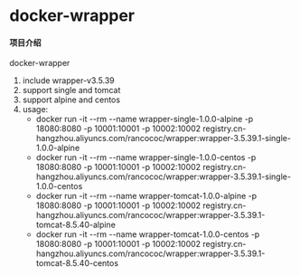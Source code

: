 # docker-wrapper

#### 项目介绍
docker-wrapper

1. include wrapper-v3.5.39
2. support single and tomcat
3. support alpine and centos
4. usage: 
   - docker run -it --rm --name wrapper-single-1.0.0-alpine -p 18080:8080 -p 10001:10001 -p 10002:10002 registry.cn-hangzhou.aliyuncs.com/rancococ/wrapper:wrapper-3.5.39.1-single-1.0.0-alpine
   - docker run -it --rm --name wrapper-single-1.0.0-centos -p 18080:8080 -p 10001:10001 -p 10002:10002 registry.cn-hangzhou.aliyuncs.com/rancococ/wrapper:wrapper-3.5.39.1-single-1.0.0-centos
   - docker run -it --rm --name wrapper-tomcat-1.0.0-alpine -p 18080:8080 -p 10001:10001 -p 10002:10002 registry.cn-hangzhou.aliyuncs.com/rancococ/wrapper:wrapper-3.5.39.1-tomcat-8.5.40-alpine
   - docker run -it --rm --name wrapper-tomcat-1.0.0-centos -p 18080:8080 -p 10001:10001 -p 10002:10002 registry.cn-hangzhou.aliyuncs.com/rancococ/wrapper:wrapper-3.5.39.1-tomcat-8.5.40-centos
